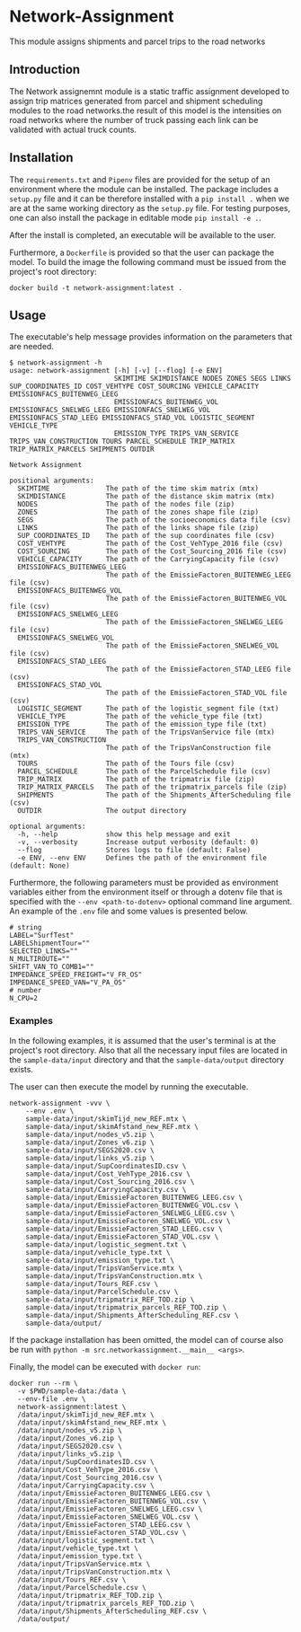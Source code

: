 # Network-Assignment
This module assigns shipments and parcel trips to the road networks

## Introduction

The Network assignemnt module is a static traffic assignment developed to assign trip matrices generated from parcel and shipment scheduling modules to the road networks.the result of this model is the intensities on road networks where the number of truck passing each link can be validated with actual truck counts.

## Installation

The `requirements.txt` and `Pipenv` files are provided for the setup of an environment where the module can be installed. The package includes a `setup.py` file and it can be therefore installed with a `pip install .` when we are at the same working directory as the `setup.py` file. For testing purposes, one can also install the package in editable mode `pip install -e .`.

After the install is completed, an executable will be available to the user.

Furthermore, a `Dockerfile` is provided so that the user can package the model. To build the image the following command must be issued from the project's root directory:

```
docker build -t network-assignment:latest .
```

## Usage

The executable's help message provides information on the parameters that are needed.

```
$ network-assignment -h
usage: network-assignment [-h] [-v] [--flog] [-e ENV]
                          SKIMTIME SKIMDISTANCE NODES ZONES SEGS LINKS SUP_COORDINATES_ID COST_VEHTYPE COST_SOURCING VEHICLE_CAPACITY EMISSIONFACS_BUITENWEG_LEEG
                          EMISSIONFACS_BUITENWEG_VOL EMISSIONFACS_SNELWEG_LEEG EMISSIONFACS_SNELWEG_VOL EMISSIONFACS_STAD_LEEG EMISSIONFACS_STAD_VOL LOGISTIC_SEGMENT VEHICLE_TYPE
                          EMISSION_TYPE TRIPS_VAN_SERVICE TRIPS_VAN_CONSTRUCTION TOURS PARCEL_SCHEDULE TRIP_MATRIX TRIP_MATRIX_PARCELS SHIPMENTS OUTDIR

Network Assignment

positional arguments:
  SKIMTIME              The path of the time skim matrix (mtx)
  SKIMDISTANCE          The path of the distance skim matrix (mtx)
  NODES                 The path of the nodes file (zip)
  ZONES                 The path of the zones shape file (zip)
  SEGS                  The path of the socioeconomics data file (csv)
  LINKS                 The path of the links shape file (zip)
  SUP_COORDINATES_ID    The path of the sup coordinates file (csv)
  COST_VEHTYPE          The path of the Cost_VehType_2016 file (csv)
  COST_SOURCING         The path of the Cost_Sourcing_2016 file (csv)
  VEHICLE_CAPACITY      The path of the CarryingCapacity file (csv)
  EMISSIONFACS_BUITENWEG_LEEG
                        The path of the EmissieFactoren_BUITENWEG_LEEG file (csv)
  EMISSIONFACS_BUITENWEG_VOL
                        The path of the EmissieFactoren_BUITENWEG_VOL file (csv)
  EMISSIONFACS_SNELWEG_LEEG
                        The path of the EmissieFactoren_SNELWEG_LEEG file (csv)
  EMISSIONFACS_SNELWEG_VOL
                        The path of the EmissieFactoren_SNELWEG_VOL file (csv)
  EMISSIONFACS_STAD_LEEG
                        The path of the EmissieFactoren_STAD_LEEG file (csv)
  EMISSIONFACS_STAD_VOL
                        The path of the EmissieFactoren_STAD_VOL file (csv)
  LOGISTIC_SEGMENT      The path of the logistic_segment file (txt)
  VEHICLE_TYPE          The path of the vehicle_type file (txt)
  EMISSION_TYPE         The path of the emission_type file (txt)
  TRIPS_VAN_SERVICE     The path of the TripsVanService file (mtx)
  TRIPS_VAN_CONSTRUCTION
                        The path of the TripsVanConstruction file (mtx)
  TOURS                 The path of the Tours file (csv)
  PARCEL_SCHEDULE       The path of the ParcelSchedule file (csv)
  TRIP_MATRIX           The path of the tripmatrix file (zip)
  TRIP_MATRIX_PARCELS   The path of the tripmatrix_parcels file (zip)
  SHIPMENTS             The path of the Shipments_AfterScheduling file (csv)
  OUTDIR                The output directory

optional arguments:
  -h, --help            show this help message and exit
  -v, --verbosity       Increase output verbosity (default: 0)
  --flog                Stores logs to file (default: False)
  -e ENV, --env ENV     Defines the path of the environment file (default: None)
```

Furthermore, the following parameters must be provided as environment variables either from the environment itself or through a dotenv file that is specified with the `--env <path-to-dotenv>` optional command line argument. An example of the `.env` file and some values is presented below.

```
# string
LABEL="SurfTest"
LABELShipmentTour=""
SELECTED_LINKS=""
N_MULTIROUTE=""
SHIFT_VAN_TO_COMB1=""
IMPEDANCE_SPEED_FREIGHT="V_FR_OS"
IMPEDANCE_SPEED_VAN="V_PA_OS"
# number
N_CPU=2
```

### Examples


In the following examples, it is assumed that the user's terminal is at the project's root directory. Also that all the necessary input files are located in the `sample-data/input` directory and that the `sample-data/output` directory exists.

The user can then execute the model by running the executable.

```
network-assignment -vvv \
    --env .env \
    sample-data/input/skimTijd_new_REF.mtx \
    sample-data/input/skimAfstand_new_REF.mtx \
    sample-data/input/nodes_v5.zip \
    sample-data/input/Zones_v6.zip \
    sample-data/input/SEGS2020.csv \
    sample-data/input/links_v5.zip \
    sample-data/input/SupCoordinatesID.csv \
    sample-data/input/Cost_VehType_2016.csv \
    sample-data/input/Cost_Sourcing_2016.csv \
    sample-data/input/CarryingCapacity.csv \
    sample-data/input/EmissieFactoren_BUITENWEG_LEEG.csv \
    sample-data/input/EmissieFactoren_BUITENWEG_VOL.csv \
    sample-data/input/EmissieFactoren_SNELWEG_LEEG.csv \
    sample-data/input/EmissieFactoren_SNELWEG_VOL.csv \
    sample-data/input/EmissieFactoren_STAD_LEEG.csv \
    sample-data/input/EmissieFactoren_STAD_VOL.csv \
    sample-data/input/logistic_segment.txt \
    sample-data/input/vehicle_type.txt \
    sample-data/input/emission_type.txt \
    sample-data/input/TripsVanService.mtx \
    sample-data/input/TripsVanConstruction.mtx \
    sample-data/input/Tours_REF.csv \
    sample-data/input/ParcelSchedule.csv \
    sample-data/input/tripmatrix_REF_TOD.zip \
    sample-data/input/tripmatrix_parcels_REF_TOD.zip \
    sample-data/input/Shipments_AfterScheduling_REF.csv \
    sample-data/output/
```

If the package installation has been omitted, the model can of course also be run with `python -m src.networkassignment.__main__ <args>`.

Finally, the model can be executed with `docker run`:

```
docker run --rm \
  -v $PWD/sample-data:/data \
  --env-file .env \
  network-assignment:latest \
  /data/input/skimTijd_new_REF.mtx \
  /data/input/skimAfstand_new_REF.mtx \
  /data/input/nodes_v5.zip \
  /data/input/Zones_v6.zip \
  /data/input/SEGS2020.csv \
  /data/input/links_v5.zip \
  /data/input/SupCoordinatesID.csv \
  /data/input/Cost_VehType_2016.csv \
  /data/input/Cost_Sourcing_2016.csv \
  /data/input/CarryingCapacity.csv \
  /data/input/EmissieFactoren_BUITENWEG_LEEG.csv \
  /data/input/EmissieFactoren_BUITENWEG_VOL.csv \
  /data/input/EmissieFactoren_SNELWEG_LEEG.csv \
  /data/input/EmissieFactoren_SNELWEG_VOL.csv \
  /data/input/EmissieFactoren_STAD_LEEG.csv \
  /data/input/EmissieFactoren_STAD_VOL.csv \
  /data/input/logistic_segment.txt \
  /data/input/vehicle_type.txt \
  /data/input/emission_type.txt \
  /data/input/TripsVanService.mtx \
  /data/input/TripsVanConstruction.mtx \
  /data/input/Tours_REF.csv \
  /data/input/ParcelSchedule.csv \
  /data/input/tripmatrix_REF_TOD.zip \
  /data/input/tripmatrix_parcels_REF_TOD.zip \
  /data/input/Shipments_AfterScheduling_REF.csv \
  /data/output/
```
